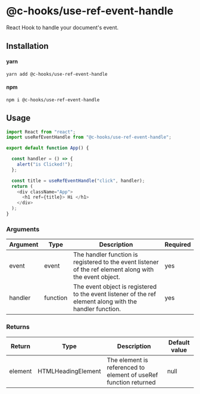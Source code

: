 # @c-hooks/use-ref-event-handle

React Hook to handle your document's event.

## Installation

#### yarn

`yarn add @c-hooks/use-ref-event-handle`

#### npm

`npm i @c-hooks/use-ref-event-handle`

## Usage

```js
import React from "react";
import useRefEventHandle from "@c-hooks/use-ref-event-handle";

export default function App() {

  const handler = () => {
    alert("is Clicked!");
  };

  const title = useRefEventHandle("click", handler);
  return (
    <div className="App">
      <h1 ref={title}> Hi </h1>
    </div>
  );
}
```

### Arguments

| Argument | Type   | Description                                | Required |
| -------- | ------ | ------------------------------------------ | -------- |
| event | event | The handler function is registered to the event listener of the ref element along with the event object.  | yes      |
| handler | function | The event object is registered to the event listener of the ref element along with the handler function.  | yes      |

### Returns

| Return | Type   | Description                                | Default value |
| -------- | ------ | ------------------------------------------ | -------- |
| element | HTMLHeadingElement | The element is referenced to element of useRef function returned | null      |